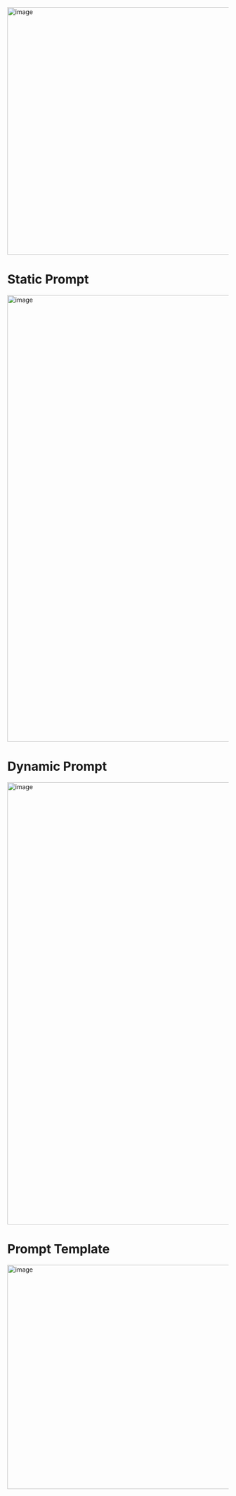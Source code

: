 <img width="1458" height="563" alt="image" src="https://github.com/user-attachments/assets/7ee61dd6-a62b-438e-80d0-857dd5bf7f02" />

# **Static Prompt**
<img width="777" height="1016" alt="image" src="https://github.com/user-attachments/assets/7889bd03-58f3-46b9-9294-dac2ca1b6597" />


# **Dynamic Prompt**
<img width="1026" height="1006" alt="image" src="https://github.com/user-attachments/assets/41ae42d3-1c63-433c-a68e-c45f3c301b95" />


# **Prompt Template**
<img width="914" height="510" alt="image" src="https://github.com/user-attachments/assets/26962077-163e-4890-90a3-15bea91df27e" />

